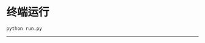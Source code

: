 # 终端运行

```shell
python run.py
```
***************************************************************************************************************************************************************************************************************************************************************************************************************************************************************************************************************************************************************************************************************************************************************************************************************************************************************************************************************************************************************************************